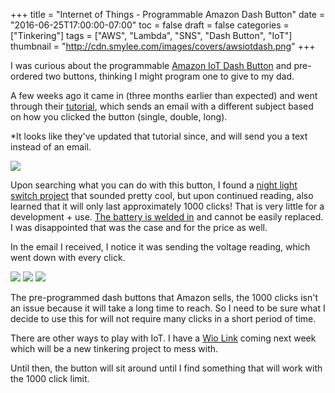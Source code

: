 +++
title = "Internet of Things - Programmable Amazon Dash Button"
date = "2016-06-25T17:00:00-07:00"
toc = false
draft = false
categories = ["Tinkering"]
tags = ["AWS", "Lambda", "SNS", "Dash Button", "IoT"]
thumbnail = "http://cdn.smylee.com/images/covers/awsiotdash.png"
+++

I was curious about the programmable [Amazon IoT Dash Button](https://aws.amazon.com/iot/button/) and pre-ordered two buttons, thinking I might program one to give to my dad.

A few weeks ago it came in (three months earlier than expected) and went through their [tutorial](http://docs.aws.amazon.com/iot/latest/developerguide/iot-gs.html), which sends an email with a different subject based on how you clicked the button (single, double, long).

*It looks like they've updated that tutorial since, and will send you a text instead of an email.

<img src="http://cdn.smylee.com/images/20160625-iot/emails.png">

Upon searching what you can do with this button, I found a [night light switch project](https://news.ycombinator.com/item?id=11688145) that sounded pretty cool, but upon continued reading, also learned that it will only last approximately 1000 clicks! That is very little for a development + use. [The battery is welded in](https://mpetroff.net/2015/05/amazon-dash-button-teardown/) and cannot be easily replaced. I was disappointed that was the case and for the price as well.

In the email I received, I notice it was sending the voltage reading, which went down with every click.

<img src="http://cdn.smylee.com/images/20160625-iot/single.png">
<img src="http://cdn.smylee.com/images/20160625-iot/double.png">
<img src="http://cdn.smylee.com/images/20160625-iot/long.png">

The pre-programmed dash buttons that Amazon sells, the 1000 clicks isn't an issue because it will take a long time to reach. So I need to be sure what I decide to use this for will not require many clicks in a short period of time.

There are other ways to play with IoT. I have a [Wio Link](https://smile.amazon.com/WiFi-802-11-Development-Tools-Deluxe/dp/B01EJPCBTE/ref=sr_1_1?ie=UTF8&qid=1466918241&sr=8-1&keywords=wio+link) coming next week which will be a new tinkering project to mess with.

Until then, the button will sit around until I find something that will work with the 1000 click limit.
